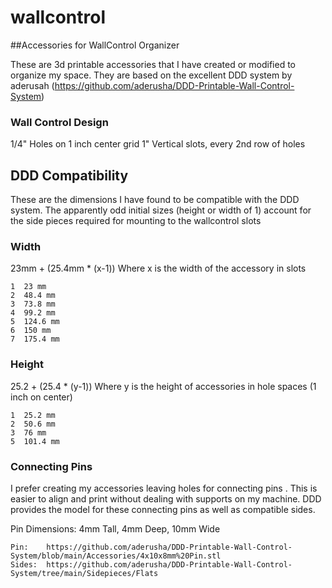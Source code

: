 # wallcontrol

##Accessories for WallControl Organizer

These are 3d printable accessories that I have created or modified to organize my space.
They are based on the excellent DDD system by aderusah (https://github.com/aderusha/DDD-Printable-Wall-Control-System)

### Wall Control Design

1/4" Holes on 1 inch center grid
1" Vertical slots, every 2nd row of holes

## DDD Compatibility

These are the dimensions I have found to be compatible with the DDD system.  The apparently odd initial sizes (height or width of 1) account for the side pieces required for mounting to the wallcontrol slots

### Width

23mm + (25.4mm * (x-1))     Where x is the width of the accessory in slots

    1  23 mm
    2  48.4 mm
    3  73.8 mm
    4  99.2 mm
    5  124.6 mm
    6  150 mm
    7  175.4 mm

### Height

25.2 + (25.4 * (y-1))       Where y is the height of accessories in hole spaces (1 inch on center)

    1  25.2 mm
    2  50.6 mm
    3  76 mm
    5  101.4 mm

### Connecting Pins

I prefer creating my accessories leaving holes for connecting pins .  This is easier to align and print without dealing with supports on my machine.  DDD provides the model for these connecting pins as well as compatible sides.

Pin Dimensions:  4mm Tall, 4mm Deep, 10mm Wide

    Pin:    https://github.com/aderusha/DDD-Printable-Wall-Control-System/blob/main/Accessories/4x10x8mm%20Pin.stl
    Sides:  https://github.com/aderusha/DDD-Printable-Wall-Control-System/tree/main/Sidepieces/Flats
